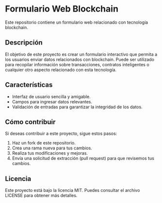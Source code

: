 # Formulario Web Blockchain

Este repositorio contiene un formulario web relacionado con tecnología blockchain.

## Descripción

El objetivo de este proyecto es crear un formulario interactivo que permita a los usuarios enviar datos relacionados con blockchain. Puede ser utilizado para recopilar información sobre transacciones, contratos inteligentes o cualquier otro aspecto relacionado con esta tecnología.

## Características

- Interfaz de usuario sencilla y amigable.
- Campos para ingresar datos relevantes.
- Validación de entradas para garantizar la integridad de los datos.

## Cómo contribuir

Si deseas contribuir a este proyecto, sigue estos pasos:

1. Haz un fork de este repositorio.
2. Crea una rama nueva para tus cambios.
3. Realiza tus modificaciones y mejoras.
4. Envía una solicitud de extracción (pull request) para que revisemos tus cambios.

## Licencia

Este proyecto está bajo la licencia MIT. Puedes consultar el archivo LICENSE para obtener más detalles.
